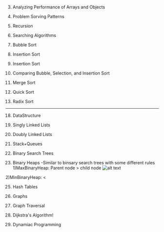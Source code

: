 3. Analyzing Performance of Arrays and Objects

5. Problem Sorving Patterns

7. Recursion

10. Searching Algorithms

11. Bubble Sort

12. Insertion Sort

13. Insertion Sort

14. Comparing Bubble, Selection, and Insertion Sort

15. Merge Sort

16. Quick Sort

17. Radix Sort

---

18. DataStructure

19. Singly Linked Lists

20. Doubly Linked Lists

21. Stack+Queues

22. Binary Search Trees

24. Binary Heaps
-Similar to binsary search trees with some different rules
1)MaxBinaryHeap: Parent node > child node
![alt text](https://github.com/redpandaathome/TIL/datastructure/image/maxbinaryheap.png?raw=true)

2)MinBinaryHeap: <

25. Hash Tables

26. Graphs

27. Graph Traversal

28. Dijkstra's Algorithm!

29. Dynamiac Programming